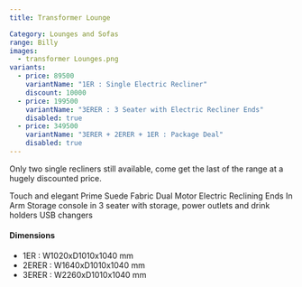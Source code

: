 ```yaml
---
title: Transformer Lounge

Category: Lounges and Sofas
range: Billy
images:
  - transformer Lounges.png
variants:
  - price: 89500
    variantName: "1ER : Single Electric Recliner"
    discount: 10000
  - price: 199500
    variantName: "3ERER : 3 Seater with Electric Recliner Ends"
    disabled: true
  - price: 349500
    variantName: "3ERER + 2ERER + 1ER : Package Deal"
    disabled: true
---
```


Only two single recliners still available, come get the last of the range at a hugely discounted price.

Touch and elegant Prime Suede Fabric
Dual Motor Electric Reclining Ends
In Arm Storage
console in 3 seater with storage, power outlets and drink holders
USB changers

#### Dimensions

* 1ER : W1020xD1010x1040 mm
* 2ERER : W1640xD1010x1040 mm
* 3ERER : W2260xD1010x1040 mm
